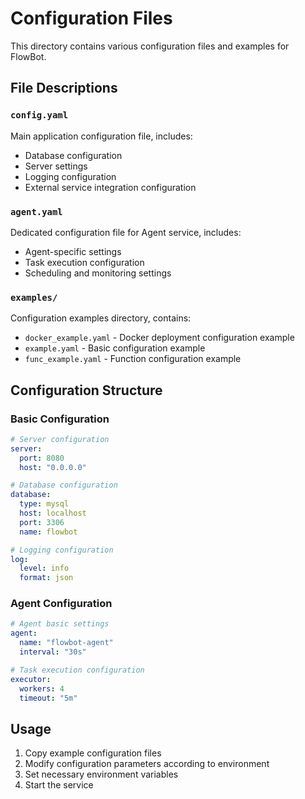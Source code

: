 # Configuration Files

This directory contains various configuration files and examples for FlowBot.

## File Descriptions

### `config.yaml`

Main application configuration file, includes:

- Database configuration
- Server settings
- Logging configuration
- External service integration configuration

### `agent.yaml`

Dedicated configuration file for Agent service, includes:

- Agent-specific settings
- Task execution configuration
- Scheduling and monitoring settings

### `examples/`

Configuration examples directory, contains:

- `docker_example.yaml` - Docker deployment configuration example
- `example.yaml` - Basic configuration example
- `func_example.yaml` - Function configuration example

## Configuration Structure

### Basic Configuration

```yaml
# Server configuration
server:
  port: 8080
  host: "0.0.0.0"

# Database configuration
database:
  type: mysql
  host: localhost
  port: 3306
  name: flowbot

# Logging configuration
log:
  level: info
  format: json
```

### Agent Configuration

```yaml
# Agent basic settings
agent:
  name: "flowbot-agent"
  interval: "30s"

# Task execution configuration
executor:
  workers: 4
  timeout: "5m"
```

## Usage

1. Copy example configuration files
2. Modify configuration parameters according to environment
3. Set necessary environment variables
4. Start the service
